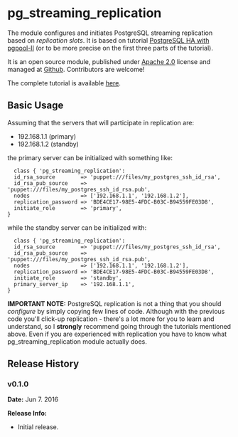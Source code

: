 # pg_streaming_replication #

The module configures and initiates PostgreSQL streaming replication based on _replication slots_. It is based on tutorial [PostgreSQL HA with pgpool-II](https://www.itenlight.com/blog/2016/05/18/PostgreSQL+HA+with+pgpool-II+-+Part+1) (or to be more precise on the first three parts of the tutorial).

It is an open source module, published under [Apache 2.0](http://www.apache.org/licenses/LICENSE-2.0) license and managed at [Github](https://github.com/peske/puppet-pg_streaming_replication). Contributors are welcome!

The complete tutorial is available [here](https://www.itenlight.com/blog/2016/06/04/pg_streaming_replication+Puppet+Module).

## Basic Usage

Assuming that the servers that will participate in replication are:

* 192.168.1.1 (primary)
* 192.168.1.2 (standby)

the primary server can be initialized with something like:

```
  class { 'pg_streaming_replication': 
  id_rsa_source        => 'puppet:///files/my_postgres_ssh_id_rsa', 
  id_rsa_pub_source    => 'puppet:///files/my_postgres_ssh_id_rsa.pub', 
  nodes                => ['192.168.1.1', '192.168.1.2'],
  replication_password => 'BDE4CE17-98E5-4FDC-B03C-B94559FE03D8', 
  initiate_role        => 'primary', 
}
```

while the standby server can be initialized with:

```
  class { 'pg_streaming_replication': 
  id_rsa_source        => 'puppet:///files/my_postgres_ssh_id_rsa', 
  id_rsa_pub_source    => 'puppet:///files/my_postgres_ssh_id_rsa.pub', 
  nodes                => ['192.168.1.1', '192.168.1.2'],
  replication_password => 'BDE4CE17-98E5-4FDC-B03C-B94559FE03D8', 
  initiate_role        => 'standby', 
  primary_server_ip    => '192.168.1.1', 
}
```

**IMPORTANT NOTE:** PostgreSQL replication is not a thing that you should _configure_ by simply copying few lines of code. Although with the previous code you'll click-up replication - there's a lot more for you to learn and understand, so I **strongly** recommend going through the tutorials mentioned above. Even if you are experienced with replication you have to know what pg_streaming_replication module actually does.

## Release History

### v0.1.0

**Date:** Jun 7. 2016

**Release Info:**
* Initial release.